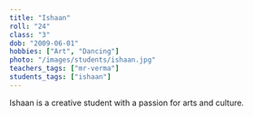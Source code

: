```yaml
---
title: "Ishaan"
roll: "24"
class: "3"
dob: "2009-06-01"
hobbies: ["Art", "Dancing"]
photo: "/images/students/ishaan.jpg"
teachers_tags: ["mr-verma"]
students_tags: ["ishaan"]
---
```


Ishaan is a creative student with a passion for arts and culture.